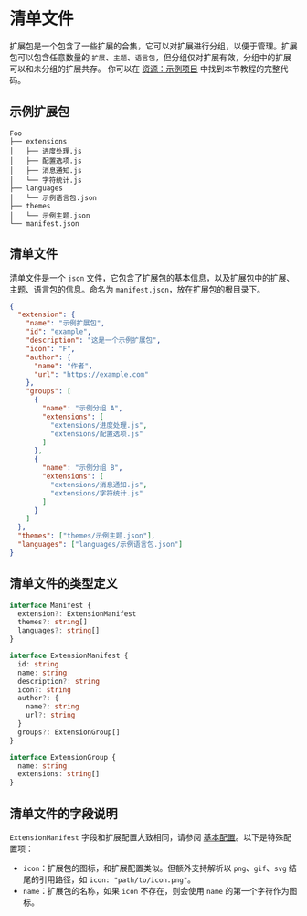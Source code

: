 # 清单文件
扩展包是一个包含了一些扩展的合集，它可以对扩展进行分组，以便于管理。扩展包可以包含任意数量的 `扩展`、`主题`、`语言包`，但分组仅对扩展有效，分组中的扩展可以和未分组的扩展共存。
你可以在 [资源：示例项目](/resources/examples) 中找到本节教程的完整代码。

## 示例扩展包
```
Foo
├── extensions
│   ├── 进度处理.js
│   ├── 配置选项.js
│   ├── 消息通知.js
│   └── 字符统计.js
├── languages
│   └── 示例语言包.json
├── themes
│   └── 示例主题.json
└── manifest.json
```

## 清单文件
清单文件是一个 `json` 文件，它包含了扩展包的基本信息，以及扩展包中的扩展、主题、语言包的信息。命名为 `manifest.json`，放在扩展包的根目录下。
```json
{
  "extension": {
    "name": "示例扩展包",
    "id": "example",
    "description": "这是一个示例扩展包",
    "icon": "F",
    "author": {
      "name": "作者",
      "url": "https://example.com"
    },
    "groups": [
      {
        "name": "示例分组 A",
        "extensions": [
          "extensions/进度处理.js",
          "extensions/配置选项.js"
        ]
      },
      {
        "name": "示例分组 B",
        "extensions": [
          "extensions/消息通知.js",
          "extensions/字符统计.js"
        ]
      }
    ]
  },
  "themes": ["themes/示例主题.json"],
  "languages": ["languages/示例语言包.json"]
}
```

## 清单文件的类型定义
```ts
interface Manifest {
  extension?: ExtensionManifest
  themes?: string[]
  languages?: string[]
}

interface ExtensionManifest {
  id: string
  name: string
  description?: string
  icon?: string
  author?: {
    name?: string
    url?: string
  }
  groups?: ExtensionGroup[]
}

interface ExtensionGroup {
  name: string
  extensions: string[]
}
```

## 清单文件的字段说明
`ExtensionManifest` 字段和扩展配置大致相同，请参阅 [基本配置](basic-config)。以下是特殊配置项：
- `icon`：扩展包的图标，和扩展配置类似。但额外支持解析以 `png`、`gif`、`svg` 结尾的引用路径，如 `icon: "path/to/icon.png"`。
- `name`：扩展包的名称，如果 `icon` 不存在，则会使用 `name` 的第一个字符作为图标。
